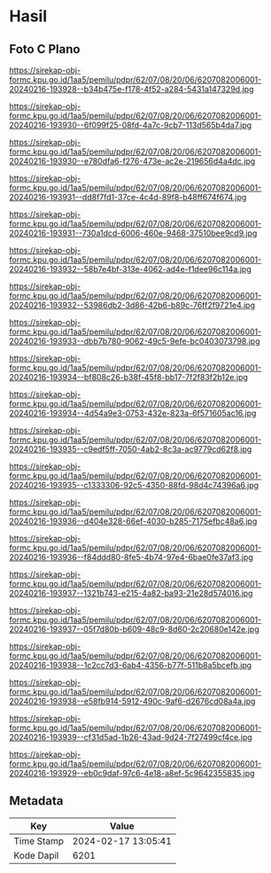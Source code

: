 # Hasil

## Foto C Plano

https://sirekap-obj-formc.kpu.go.id/1aa5/pemilu/pdpr/62/07/08/20/06/6207082006001-20240216-193928--b34b475e-f178-4f52-a284-5431a147329d.jpg

https://sirekap-obj-formc.kpu.go.id/1aa5/pemilu/pdpr/62/07/08/20/06/6207082006001-20240216-193930--6f099f25-08fd-4a7c-9cb7-113d565b4da7.jpg

https://sirekap-obj-formc.kpu.go.id/1aa5/pemilu/pdpr/62/07/08/20/06/6207082006001-20240216-193930--e780dfa6-f276-473e-ac2e-219656d4a4dc.jpg

https://sirekap-obj-formc.kpu.go.id/1aa5/pemilu/pdpr/62/07/08/20/06/6207082006001-20240216-193931--dd8f7fd1-37ce-4c4d-89f8-b48ff674f674.jpg

https://sirekap-obj-formc.kpu.go.id/1aa5/pemilu/pdpr/62/07/08/20/06/6207082006001-20240216-193931--730a1dcd-6006-460e-9468-37510bee9cd9.jpg

https://sirekap-obj-formc.kpu.go.id/1aa5/pemilu/pdpr/62/07/08/20/06/6207082006001-20240216-193932--58b7e4bf-313e-4062-ad4e-f1dee96c114a.jpg

https://sirekap-obj-formc.kpu.go.id/1aa5/pemilu/pdpr/62/07/08/20/06/6207082006001-20240216-193932--53986db2-3d86-42b6-b89c-76ff2f9721e4.jpg

https://sirekap-obj-formc.kpu.go.id/1aa5/pemilu/pdpr/62/07/08/20/06/6207082006001-20240216-193933--dbb7b780-9062-49c5-9efe-bc0403073798.jpg

https://sirekap-obj-formc.kpu.go.id/1aa5/pemilu/pdpr/62/07/08/20/06/6207082006001-20240216-193934--bf808c26-b38f-45f8-bb17-7f2f83f2b12e.jpg

https://sirekap-obj-formc.kpu.go.id/1aa5/pemilu/pdpr/62/07/08/20/06/6207082006001-20240216-193934--4d54a9e3-0753-432e-823a-6f571605ac16.jpg

https://sirekap-obj-formc.kpu.go.id/1aa5/pemilu/pdpr/62/07/08/20/06/6207082006001-20240216-193935--c9edf5ff-7050-4ab2-8c3a-ac9779cd62f8.jpg

https://sirekap-obj-formc.kpu.go.id/1aa5/pemilu/pdpr/62/07/08/20/06/6207082006001-20240216-193935--c1333306-92c5-4350-88fd-98d4c74396a6.jpg

https://sirekap-obj-formc.kpu.go.id/1aa5/pemilu/pdpr/62/07/08/20/06/6207082006001-20240216-193936--d404e328-66ef-4030-b285-7175efbc48a6.jpg

https://sirekap-obj-formc.kpu.go.id/1aa5/pemilu/pdpr/62/07/08/20/06/6207082006001-20240216-193936--f84ddd80-8fe5-4b74-97e4-6bae0fe37af3.jpg

https://sirekap-obj-formc.kpu.go.id/1aa5/pemilu/pdpr/62/07/08/20/06/6207082006001-20240216-193937--1321b743-e215-4a82-ba93-21e28d574016.jpg

https://sirekap-obj-formc.kpu.go.id/1aa5/pemilu/pdpr/62/07/08/20/06/6207082006001-20240216-193937--05f7d80b-b609-48c9-8d60-2c20680e142e.jpg

https://sirekap-obj-formc.kpu.go.id/1aa5/pemilu/pdpr/62/07/08/20/06/6207082006001-20240216-193938--1c2cc7d3-6ab4-4356-b77f-511b8a5bcefb.jpg

https://sirekap-obj-formc.kpu.go.id/1aa5/pemilu/pdpr/62/07/08/20/06/6207082006001-20240216-193938--e58fb914-5912-490c-9af6-d2676cd08a4a.jpg

https://sirekap-obj-formc.kpu.go.id/1aa5/pemilu/pdpr/62/07/08/20/06/6207082006001-20240216-193939--cf31d5ad-1b26-43ad-9d24-7f27499cf4ce.jpg

https://sirekap-obj-formc.kpu.go.id/1aa5/pemilu/pdpr/62/07/08/20/06/6207082006001-20240216-193929--eb0c9daf-97c6-4e18-a8ef-5c9642355835.jpg


## Metadata

| Key        | Value               |
| ---------- | ------------------- |
| Time Stamp | 2024-02-17 13:05:41 |
| Kode Dapil | 6201                |



